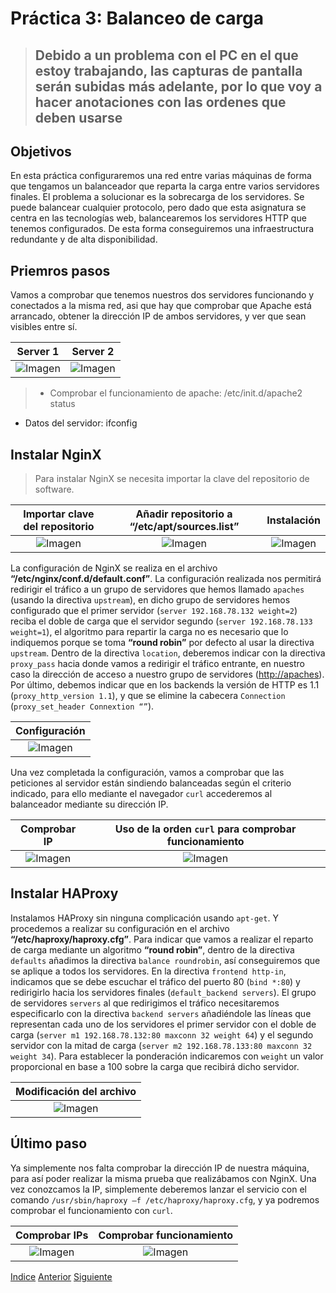 # Práctica 3: Balanceo de carga

> ## Debido a un problema con el PC en el que estoy trabajando, las capturas de pantalla serán subidas más adelante, por lo que voy a hacer anotaciones con las ordenes que deben usarse


## Objetivos
En esta práctica configuraremos una red entre varias máquinas de forma que tengamos un balanceador que reparta la carga entre varios servidores finales.
El problema a solucionar es la sobrecarga de los servidores. Se puede balancear cualquier protocolo, pero dado que esta asignatura se centra en las tecnologías web, balancearemos los servidores HTTP que tenemos configurados.
De esta forma conseguiremos una infraestructura redundante y de alta disponibilidad.

## Priemros pasos
Vamos a comprobar que tenemos nuestros dos servidores funcionando y conectados a la misma red, asi que hay que comprobar que Apache está arrancado, obtener la dirección IP de ambos servidores, y ver que sean visibles entre sí.

| Server 1 | Server 2 | 
| :-------------: | :-------------: |
| ![Imagen]() | ![Imagen]() |
> - Comprobar el funcionamiento de apache: /etc/init.d/apache2 status
  - Datos del servidor: ifconfig

## Instalar NginX
> Para instalar NginX se necesita importar la clave del repositorio de software.

| Importar clave del repositorio | Añadir repositorio a **“/etc/apt/sources.list”** | Instalación | 
| :-------------: | :-------------: |  :-------------: |
| ![Imagen]() | ![Imagen]() | ![Imagen]() |

La configuración de NginX se realiza en el archivo **“/etc/nginx/conf.d/default.conf”**. La configuración realizada nos permitirá redirigir el tráfico a un grupo de servidores que hemos llamado `apaches` (usando la directiva `upstream`), en dicho grupo de servidores hemos configurado que el primer servidor (`server 192.168.78.132 weight=2`) reciba el doble de carga que el servidor segundo (`server 192.168.78.133 weight=1`), el algoritmo para repartir la carga no es necesario que lo indiquemos porque se toma **“round robin”** por defecto al usar la directiva `upstream`. Dentro de la directiva `location`, deberemos indicar con la directiva `proxy_pass` hacia donde vamos a redirigir el tráfico entrante, en nuestro caso la dirección de acceso a nuestro grupo de servidores ([http://apaches](http://apaches)). Por último, debemos indicar que en los backends la versión de HTTP es 1.1 (`proxy_http_version 1.1`), y que se elimine la cabecera `Connection` (`proxy_set_header Connextion “”`).

| Configuración |
| :-------------: |
| ![Imagen](https://github.com/JoseAdriGP/SWAP/blob/master/Practicas/P2/Images/Comprobaci%C3%B3nIPs.PNG) |

Una vez completada la configuración, vamos a comprobar que las peticiones al servidor están sindiendo balanceadas según el criterio indicado, para ello mediante el navegador `curl` accederemos al balanceador mediante su dirección IP.

| Comprobar IP | Uso de la orden `curl` para comprobar funcionamiento| 
| :-------------: | :-------------: |
| ![Imagen](https://github.com/JoseAdriGP/SWAP/blob/master/Practicas/P2/Images/Comprobaci%C3%B3nIPs.PNG) | ![Imagen](https://github.com/JoseAdriGP/SWAP/blob/master/Practicas/P2/Images/Comprobaci%C3%B3nIPs.PNG) |

## Instalar HAProxy
Instalamos HAProxy sin ninguna complicación usando `apt-get`. Y procedemos a realizar su configuración en el archivo **“/etc/haproxy/haproxy.cfg”**. Para indicar que vamos a realizar el reparto de carga mediante un algoritmo **“round robin”**, dentro de la directiva `defaults` añadimos la directiva `balance roundrobin`, así conseguiremos que se aplique a todos los servidores. En la directiva `frontend http-in`, indicamos que se debe escuchar el tráfico del puerto 80 (`bind *:80`) y redirigirlo hacia los servidores finales (`default_backend servers`). El grupo de servidores `servers` al que redirigimos el tráfico necesitaremos especificarlo con la directiva `backend servers` añadiéndole las líneas que representan cada uno de los servidores el primer servidor con el doble de carga (`server m1 192.168.78.132:80 maxconn 32 weight 64`) y el segundo servidor con la mitad de carga (`server m2 192.168.78.133:80 maxconn 32 weight 34`). Para establecer la ponderación indicaremos con `weight` un valor proporcional en base a 100 sobre la carga que recibirá dicho servidor.

| Modificación del archivo |
| :-------------: |
| ![Imagen](https://github.com/JoseAdriGP/SWAP/blob/master/Practicas/P2/Images/Comprobaci%C3%B3nIPs.PNG) |

## Último paso
Ya simplemente nos falta comprobar la dirección IP de nuestra máquina, para así poder realizar la misma prueba que realizábamos con NginX. Una vez conozcamos la IP, simplemente deberemos lanzar el servicio con el comando `/usr/sbin/haproxy –f /etc/haproxy/haproxy.cfg`, y ya podremos comprobar el funcionamiento con `curl`.

| Comprobar IPs | Comprobar funcionamiento | 
| :-------------: | :-------------: |
| ![Imagen](https://github.com/JoseAdriGP/SWAP/blob/master/Practicas/P2/Images/Comprobaci%C3%B3nIPs.PNG) | ![Imagen](https://github.com/JoseAdriGP/SWAP/blob/master/Practicas/P2/Images/Comprobaci%C3%B3nIPs.PNG) |


[Indice](https://github.com/JoseAdriGP/SWAP-Practicas/blob/master/README.md) [Anterior](https://github.com/JoseAdriGP/SWAP/blob/master/Practicas/P2/README.md) [Siguiente](https://github.com/JoseAdriGP/SWAP/blob/master/Practicas/P4/README.md)
